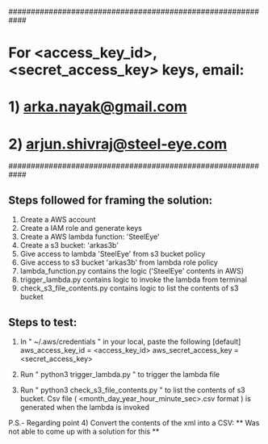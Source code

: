 ############################################################
#   For <access_key_id>, <secret_access_key> keys, email:  #
#   1) arka.nayak@gmail.com                                #
#   2) arjun.shivraj@steel-eye.com                         # 
############################################################




Steps followed for framing the solution:
-----------------------------------------
1) Create a AWS account
2) Create a IAM role and generate keys
3) Create a AWS lambda function: 'SteelEye'
4) Create a s3 bucket: 'arkas3b'
5) Give access to lambda 'SteelEye' from s3 bucket policy
6) Give access to s3 bucket 'arkas3b' from lambda role policy
7) lambda_function.py contains the logic ('SteelEye' contents in AWS)
8) trigger_lambda.py contains logic to invoke the lambda from terminal
9) check_s3_file_contents.py contains logic to list the contents of s3 bucket


Steps to test:
--------------
1) In  " ~/.aws/credentials " in your local, paste the following 
[default]
aws_access_key_id = <access_key_id>
aws_secret_access_key = <secret_access_key>

2) Run " python3 trigger_lambda.py " to trigger the lambda file

3)  Run " python3 check_s3_file_contents.py " to list the contents of s3 bucket.
    Csv file ( <month_day_year_hour_minute_sec>.csv format ) is generated when the lambda is invoked

P.S.- Regarding point 4) Convert the contents of the xml into a CSV:
        ** Was not able to come up with a solution for this **
